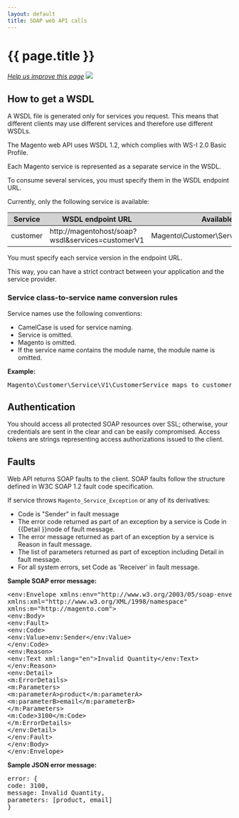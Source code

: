 ```yaml
---
layout: default
title: SOAP web API calls
---
```


<h1 id="m2devgde-soap-eb-api-calls.md">{{ page.title }}</h1>
<p><a href="{{ site.githuburl }}architecture/view/view-lib.md" target="_blank"><em>Help us improve this page</em></a>&nbsp;<img src="{{ site.baseurl }}common/images/newWindow.gif"/></p>
<h2 id="formats">How to get a WSDL</h2>

A WSDL file is generated only for services you request. This means that different clients may use different services and therefore use different WSDLs.

The Magento web API uses WSDL 1.2, which complies with WS-I 2.0 Basic Profile.

Each Magento service is represented as a separate service in the WSDL.

To consume several services, you must specify them in the WSDL endpoint URL.

Currently, only the following service is available:

<table style="width:100%">
   <colgroup>
      <col width="20%">
      <col width="40%">
      <col width="40%">
   </colgroup>
   <thead>
      <tr style="background-color:lightgray">
         <th>Service</th>
         <th>WSDL endpoint URL</th>
         <th>Available services</th>
      </tr>
   </thead>
   <tbody>
      <tr>
         <td>customer</td>
         <td>http://magentohost/soap?wsdl&services=customerV1</td>
         <td>Magento\Customer\Service\V1\CustomerService</td>
      </tr>
   </tbody>
</table>

You must specify each service version in the endpoint URL.

This way, you can have a strict contract between your application and the service provider.
<h3>Service class-to-service name conversion rules</h3>

Service names use the following conventions:

* CamelCase is used for service naming.
* Service is omitted.
* Magento is omitted.
* If the service name contains the module name, the module name is omitted.

<p><b>Example:</b></p>

<pre>Magento\Customer\Service\V1\CustomerService maps to customerCustomerService</pre>

<h2>Authentication</h2>

You should access all protected SOAP resources over SSL; otherwise, your credentials are sent in the clear and can be easily compromised. Access tokens are strings representing access authorizations issued to the client.

<h2>Faults</h2>

Web API returns SOAP faults to the client. SOAP faults follow the structure defined in W3C SOAP 1.2 fault code specification.

If service throws `Magento_Service_Exception` or any of its derivatives:

* Code is "Sender" in fault message
* The error code returned as part of an exception by a service is Code in {{Detail }}node of fault message.
* The error message returned as part of an exception by a service is Reason in fault message.
* The list of parameters returned as part of exception including Detail in fault message.
* For all system errors, set Code as 'Receiver' in fault message.

<p><b>Sample SOAP error message:</b></p>


<pre>
&lt;env:Envelope xmlns:env="http://www.w3.org/2003/05/soap-envelope"
xmlns:xml="http://www.w3.org/XML/1998/namespace"
xmlns:m="http://magento.com">
&lt;env:Body>
&lt;env:Fault>
&lt;env:Code>
&lt;env:Value>env:Sender&lt;/env:Value>
&lt;/env:Code>
&lt;env:Reason>
&lt;env:Text xml:lang="en">Invalid Quantity&lt;/env:Text>
&lt;/env:Reason>
&lt;env:Detail>
&lt;m:ErrorDetails>
&lt;m:Parameters>
&lt;m:parameterA>product&lt;/m:parameterA>
&lt;m:parameterB>email&lt;/m:parameterB>
&lt;/m:Parameters>
&lt;m:Code>3100&lt;/m:Code>
&lt;/m:ErrorDetails>
&lt;/env:Detail>
&lt;/env:Fault>
&lt;/env:Body>
&lt;/env:Envelope>
</pre>



<p><b>Sample JSON error message:</b></p>


<pre>
error: {
code: 3100,
message: Invalid Quantity,
parameters: [product, email]
}
</pre>


